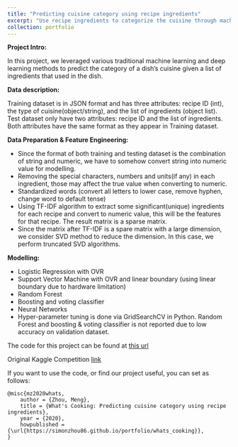 ```yaml
---
title: "Predicting cuisine category using recipe ingredients"
excerpt: "Use recipe ingredients to categorize the cuisine through machine learning and deep learning models.<br/><img src='/images/whats_cooking.png'>"
collection: portfolio
---
```


**Project Intro:**

In this project, we leveraged various traditional machine learning and deep learning methods to predict the category of a dish’s cuisine given a list of ingredients that used in the dish.

**Data description:**

Training dataset is in JSON format and has three attributes: recipe ID (int), the type of cuisine(object/string), and the list of ingredients (object list). Test dataset only have two attributes: recipe ID and the list of ingredients. Both attributes have the same format as they appear in Training dataset.

**Data Preparation & Feature Engineering:**
- Since the format of both training and testing dataset is the combination of string and numeric, we have to somehow convert string into numeric value for modelling.
- Removing the special characters, numbers and units(if any) in each ingredient, those may affect the true value when converting to numeric.
- Standardized words (convert all letters to lower case, remove hyphen, change word to default tense)
- Using TF-IDF algorithm to extract some significant(unique) ingredients for each recipe and convert to numeric value, this will be the features for that recipe. The result matrix is a sparse matrix.
- Since the matrix after TF-IDF is a spare matrix with a large dimension, we consider SVD method to reduce the dimension. In this case, we perform truncated SVD algorithms.

**Modelling:**
- Logistic Regression with OVR
- Support Vector Machine with OVR and linear boundary (using linear boundary due to hardware limitation)
- Random Forest
- Boosting and voting classifier
- Neural Networks
- Hyper-parameter tuning is done via GridSearchCV in Python. Random Forest and boosting & voting classifier is not reported due to low accuracy on validation dataset.

The code for this project can be found at [this url](https://github.com/simonZhou86/Kaggle-Competition)

Original Kaggle Competition [link](https://www.kaggle.com/c/whats-cooking-kernels-only/overview)


If you want to use the code, or find our project useful, you can set as follows:

```{bibtex}
@misc{mz2020whats,
    author = {Zhou, Meng},
    title = {What's Cooking: Predicting cuisine category using recipe ingredients},
    year = {2020},
    howpublished = {\url{https://simonzhou86.github.io/portfolio/whats_cooking}},
}
```